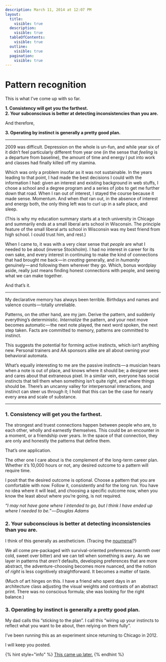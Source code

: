 ```yaml
---
description: March 11, 2014 at 12:07 PM
layout:
  title:
    visible: true
  description:
    visible: true
  tableOfContents:
    visible: true
  outline:
    visible: true
  pagination:
    visible: true
---
```


# Pattern recognition

This is what I’ve come up with so far.

**1. Consistency will get you the farthest.**\
**2. Your subconscious is better at detecting inconsistencies than you are.**

And therefore,

**3. Operating by instinct is generally a pretty good plan.**

***

2009 was difficult. Depression on the whole is un-fun, and while year six of it didn’t feel particularly different from year one (in the sense that _feeling_ is a departure from baseline), the amount of time and energy I put into work and classes had finally killed off my stamina.

Which was only a problem insofar as it was not sustainable. In the years leading to that point, I had made the best decisions I could with the information I had: given an interest and existing background in web stuffs, I chose a school and a degree program and a series of jobs to get me further down that road. When I ran out of interest, I stayed the course because it made sense. Momentum. And when _that_ ran out, in the absence of interest and energy both, the only thing left was to curl up in a safe place, and sleep.

(This is why my education summary starts at a tech university in Chicago and summarily ends at a small liberal arts school in Wisconsin. The principle feature of the small liberal arts school in Wisconsin was my best friend from high school. I could trust him, and rest.)

When I came to, it was with a very clear sense that _people_ are what I needed to be about (inverse Stockholm). I had no interest in career for its own sake, and every interest in continuing to make the kind of connections that had brought me back — in _creating_ generally, and in _humanity_ genuinely — and following them wherever they go. Which, bonus wordplay aside, really just means finding honest connections with people, and seeing what we can make together.

And that’s it.

***

My declarative memory has always been terrible. Birthdays and names and valence counts — totally unreliable.

Patterns, on the other hand, are my jam. Derive the pattern, and suddenly everything’s deterministic. _Internalize_ the pattern, and your next move becomes automatic — the next note played, the next word spoken, the next step taken. Facts are committed to memory, patterns are committed to instinct.

This suggests the potential for forming active instincts, which isn’t anything new. Personal trainers and AA sponsors alike are all about owning your behavioral automata.

What’s equally interesting to me are the passive instincts — a musician hears when a note is out of place, and knows where it should be; a designer sees and cares about that extraneous pixel. In a similar vein, everyone has social instincts that tell them when something isn’t quite right, and where things should be. There’s an uncanny valley for interpersonal interactions, and instinct can steer us through it; I hold that this can be the case for nearly every area and scale of substance.

***

### **1. Consistency will get you the farthest.**

The strongest and truest connections happen between people who are, to each other, wholly and earnestly themselves. This could be an encounter in a moment, or a friendship over years. In the space of that connection, they are only and honestly the patterns that define them.

That’s one application.

The other one I care about is the complement of the long-term career plan. Whether it’s 10,000 hours or not, any desired outcome to a pattern will require time.

I posit that the desired outcome is optional. Choose a pattern that you are comfortable with _now._ Follow it, consistently and for the long run. You have no idea where it will lead, and choosing a specific outcome now, when you know the least about where you’re going, is not required.

_“I may not have gone where I intended to go, but I think I have ended up where I needed to be.” — Douglas Adams_

### **2. Your subconscious is better at detecting inconsistencies than you are.**

I think of this generally as aestheticism. (Tracing the [noumenal](http://en.wikipedia.org/wiki/Noumenon)?)

We all come pre-packaged with survival-oriented preferences (warmth over cold, sweet over bitter) and we can tell when something is awry. As we layer in patterns that _aren’t_ defaults, developing preferences that are more abstract, the adventure-choosing becomes more nuanced, and the notion of _right_ is less cognitively straightforward. It becomes a matter of taste.

(Much of art hinges on this. I have a friend who spent days in an architecture class adjusting the visual weights and contrasts of an abstract print. There was no conscious formula; she was looking for the right balance.)

### **3. Operating by instinct is generally a pretty good plan.**

My dad calls this “sticking to the plan”. I call this “wiring up your instincts to reflect what you want to be about, then relying on them fully”.

I’ve been running this as an experiment since returning to Chicago in 2012.

I will keep you posted.

{% hint style="info" %}
[This came up later.](../2024/11/18.md#pattern-recognition)
{% endhint %}

